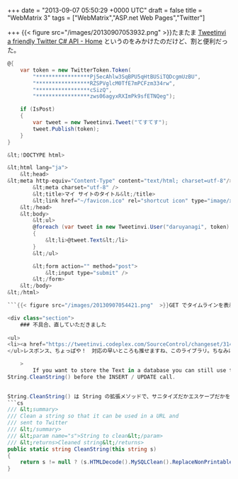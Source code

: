 
+++
date = "2013-09-07 05:50:29 +0000 UTC"
draft = false
title = "WebMatrix 3"
tags = ["WebMatrix","ASP.net Web Pages","Twitter"]

+++
{{< figure src="/images/20130907053932.png"  >}}たまたま <a href="https://tweetinvi.codeplex.com/">Tweetinvi a friendly Twitter C# API - Home</a> というのをみかけたのだけど、割と便利だった。
```cs
@{
    var token = new TwitterToken.Token(
        "*****************Pj5ecAhlw3SqBPU5qHtBUSiTQDcgmUzBU", 
        "*****************RZSPVglcM0TfE7mPCFzm334rw", 
        "*****************cSizQ", 
        "*****************zws06agyxRXImPk9sfETNQeg");

    if (IsPost)
    {
        var tweet = new Tweetinvi.Tweet("てすてす");
        tweet.Publish(token);
    }
}

&lt;!DOCTYPE html>

&lt;html lang="ja">
    &lt;head>
&lt;meta http-equiv="Content-Type" content="text/html; charset=utf-8"/>
        &lt;meta charset="utf-8" />
        &lt;title>マイ サイトのタイトル&lt;/title>
        &lt;link href="~/favicon.ico" rel="shortcut icon" type="image/x-icon" />
    &lt;/head>
    &lt;body>
        &lt;ul>
        @foreach (var tweet in new Tweetinvi.User("daruyanagi", token).GetUserTimeline())
        {
            &lt;li>@tweet.Text&lt;/li>
        }
        &lt;/ul>

        &lt;form action="" method="post">
            &lt;input type="submit" />
        &lt;/form>
    &lt;/body>
&lt;/html>

```{{< figure src="/images/20130907054421.png"  >}}GET でタイムラインを表示（なんかゴミ（\）が入ってるけど、バグかな。あとで報告しよう）。POST でツイート。<div class="twitter-detail twitter-detail-left"><div class="twitter-detail-user"><a class="twitter-user-screen-name" href="http://twitter.com/daruyanagi"><img src="http://a0.twimg.com/profile_images/378800000393919137/3f8f24154e59a5b674e1e6893a34a7e5_normal.png" alt="daruyanagi" height="48" width="48"/></a></div><div class="twitter-detail-tweet">      てすてす<a href="http://twitter.com/daruyanagi/status/376083703023157249" class="twitter-detail-info-permalink"><span class="twitter-detail-info-date">2013-09-07</span> <span class="twitter-detail-info-time">05:45:16</span></a> <span class="twitter-detail-info-source">via <a href="http://127.0.0.1:5551/" rel="nofollow">建造メモ</a></span></div></div>Twitter 系のライブラリってピンキリだけど、これは UserStreams も扱えるようで、悪くない感じかな。デスクトップアプリにも組み込める、というか、PIN の認証はあるけど Web アプリの認証は今のところ未実装みたいなので、どっちかっていうと今のところデスクトップアプリ向けって感じ。

<div class="section">
    ### 不具合、直していただきました
    
<ul>
<li><a href="https://tweetinvi.codeplex.com/SourceControl/changeset/31484">Tweetinvi a friendly Twitter C# API - Source Code</a></li>
</ul>レスポンス、ちょっぱや！　対応の早いところも推せますね、このライブラリ。ちなみに String.CleanString() という処理が入っているのが原因でした。

    >
        If you want to store the Text in a database you can still use the extension method : 
String.CleanString() before the INSERT / UPDATE call. 

    
String.CleanString() は String の拡張メソッドで、サニタイズだかエスケープだかをするのかな？　MySQL はぜんぜん知らない。
```cs
/// &lt;summary>
/// Clean a string so that it can be used in a URL and
/// sent to Twitter
/// &lt;/summary>
/// &lt;param name="s">String to clean&lt;/param>
/// &lt;returns>Cleaned string&lt;/returns>
public static string CleanString(this string s)
{
    return s != null ? (s.HTMLDecode().MySQLClean().ReplaceNonPrintableCharacters(&#39;\\&#39;)) : null;
}

```
</div>


